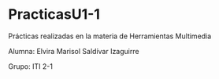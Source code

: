 # PracticasU1-1
Prácticas realizadas en la materia de Herramientas Multimedia

Alumna: Elvira Marisol Saldívar Izaguirre

Grupo: ITI 2-1
